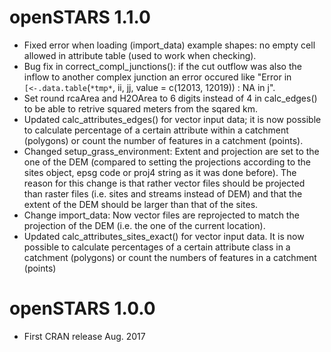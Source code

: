 # openSTARS 1.1.0

* Fixed error when loading (import_data) example shapes: no empty cell allowed
  in attribute table (used to work when checking).
* Bug fix in correct_compl_junctions(): if the cut outflow was also the inflow
  to another complex junction an error occured like
  "Error in `[<-.data.table`(`*tmp*`, ii, jj, value = c(12013, 12019)) :  NA in j".
* Set round rcaArea and H2OArea to 6 digits instead of 4 in calc_edges() to be 
  able to retrive squared meters from the sqared km.
* Updated calc_attributes_edges() for vector input data; it is now possible to 
  calculate percentage of a certain attribute within a catchment (polygons) or 
  count the number of features in a catchment (points).
* Changed setup_grass_environment: Extent and projection are set to the one of the
  DEM (compared to setting the projections according to the sites object, epsg 
  code or proj4 string as it was done before). The reason for this change is 
  that rather vector files should be projected than raster files (i.e. sites and 
  streams instead of DEM) and that the extent of the DEM should be larger than 
  that of the sites.
* Change import_data: Now vector files are reprojected to match the projection 
  of the DEM (i.e. the one of the current location).
* Updated calc_attributes_sites_exact() for vector input data. It is now possible
  to calculate percentages of a certain attribute class in a catchment (polygons)
  or count the numbers of features in a catchment (points)

# openSTARS 1.0.0

* First CRAN release Aug. 2017



